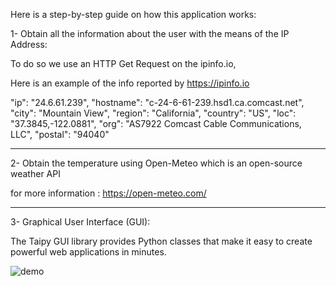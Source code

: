 Here is a step-by-step guide on how this application works:

1- Obtain all the information about the user with the means of the IP Address:

To do so we use an HTTP Get Request on the ipinfo.io,

Here is an example of the info reported by https://ipinfo.io  

  "ip": "24.6.61.239",
  "hostname": "c-24-6-61-239.hsd1.ca.comcast.net",
  "city": "Mountain View",
  "region": "California",
  "country": "US",
  "loc": "37.3845,-122.0881",
  "org": "AS7922 Comcast Cable Communications, LLC",
  "postal": "94040"

---------------------------------------------------------

2- Obtain the temperature using Open-Meteo which is an open-source weather API 

for more information : https://open-meteo.com/

---------------------------------------------------------

3- Graphical User Interface (GUI):

The Taipy GUI library provides Python classes that make it easy to create powerful web applications in minutes.

![demo](https://github.com/mr-mpn/Python-Weather-GUI/assets/135954454/20bf02b8-8258-40e9-9b7a-9c55e2d0a91d)
